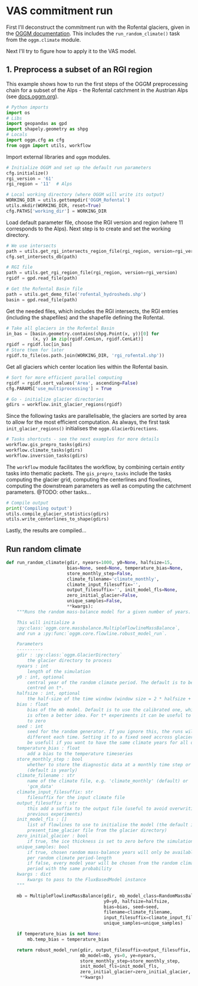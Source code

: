 # VAS commitment run

First I'll deconstruct the commitment run with the Rofental glaciers, given in the [OGGM documentation](http://docs.oggm.org/en/latest/run.html). This includes the `run_random_climate()` task from the `oggm.climate` module.

Next I'll try to figure how to apply it to the VAS model.

## 1. Preprocess a subset of an RGI region

This example shows how to run the first steps of the OGGM preprocessing chain for a subset of the Alps - the Rofental catchment in the Austrian Alps (see [docs.oggm.org](http://docs.oggm.org/en/latest/run_examples/run_rgi_region.html)).

```python
# Python imports
import os
# Libs
import geopandas as gpd
import shapely.geometry as shpg
# Locals
import oggm.cfg as cfg
from oggm import utils, workflow
```

Import external libraries and `oggm` modules.

```python
# Initialize OGGM and set up the default run parameters
cfg.initialize()
rgi_version = '61'
rgi_region = '11'  # Alps

# Local working directory (where OGGM will write its output)
WORKING_DIR = utils.gettempdir('OGGM_Rofental')
utils.mkdir(WORKING_DIR, reset=True)
cfg.PATHS['working_dir'] = WORKING_DIR
```

Load default parameter file, choose the RGI version and region (where 11 corresponds to the Alps). Next step is to create and set the working directory.

```python
# We use intersects
path = utils.get_rgi_intersects_region_file(rgi_region, version=rgi_version)
cfg.set_intersects_db(path)

# RGI file
path = utils.get_rgi_region_file(rgi_region, version=rgi_version)
rgidf = gpd.read_file(path)

# Get the Rofental Basin file
path = utils.get_demo_file('rofental_hydrosheds.shp')
basin = gpd.read_file(path)
```

Get the needed files, which includes the RGI intersects, the RGI entries (including the shapefiles) and the shapefile defining the Rofental.

```python
# Take all glaciers in the Rofental Basin
in_bas = [basin.geometry.contains(shpg.Point(x, y))[0] for
          (x, y) in zip(rgidf.CenLon, rgidf.CenLat)]
rgidf = rgidf.loc[in_bas]
# Store them for later
rgidf.to_file(os.path.join(WORKING_DIR, 'rgi_rofental.shp'))
```

Get all glaciers which center location lies within the Rofental basin.

```python
# Sort for more efficient parallel computing
rgidf = rgidf.sort_values('Area', ascending=False)
cfg.PARAMS['use_multiprocessing'] = True

# Go - initialize glacier directories
gdirs = workflow.init_glacier_regions(rgidf)
```

Since the following tasks are parallelisable, the glaciers are sorted by area to allow for the most efficient computation. As always, the first task  `init_glacier_regions()` initialises the `oggm.GlacierDirections`.

```python
# Tasks shortcuts - see the next examples for more details
workflow.gis_prepro_tasks(gdirs)
workflow.climate_tasks(gdirs)
workflow.inversion_tasks(gdirs)
```

The `workflow` module facilitates the workflow, by combining certain *entity* tasks into thematic packets. The `gis_prepro_tasks` include the tasks computing the glacier grid, computing the centerlines and flowlines, computing the downstream parameters as well as computing the catchment parameters. @TODO: other tasks...

```python
# Compile output
print('Compiling output')
utils.compile_glacier_statistics(gdirs)
utils.write_centerlines_to_shape(gdirs)
```

Lastly, the results are compiled...

## Run random climate

```python
def run_random_climate(gdir, nyears=1000, y0=None, halfsize=15,
                       bias=None, seed=None, temperature_bias=None,
                       store_monthly_step=False,
                       climate_filename='climate_monthly',
                       climate_input_filesuffix='',
                       output_filesuffix='', init_model_fls=None,
                       zero_initial_glacier=False,
                       unique_samples=False,
                       **kwargs):
    """Runs the random mass-balance model for a given number of years.

    This will initialize a
    :py:class:`oggm.core.massbalance.MultipleFlowlineMassBalance`,
    and run a :py:func:`oggm.core.flowline.robust_model_run`.

    Parameters
    ----------
    gdir : :py:class:`oggm.GlacierDirectory`
        the glacier directory to process
    nyears : int
        length of the simulation
    y0 : int, optional
        central year of the random climate period. The default is to be
        centred on t*.
    halfsize : int, optional
        the half-size of the time window (window size = 2 * halfsize + 1)
    bias : float
        bias of the mb model. Default is to use the calibrated one, which
        is often a better idea. For t* experiments it can be useful to set it
        to zero
    seed : int
        seed for the random generator. If you ignore this, the runs will be
        different each time. Setting it to a fixed seed accross glaciers can
        be usefull if you want to have the same climate years for all of them
    temperature_bias : float
        add a bias to the temperature timeseries
    store_monthly_step : bool
        whether to store the diagnostic data at a monthly time step or not
        (default is yearly)
    climate_filename : str
        name of the climate file, e.g. 'climate_monthly' (default) or
        'gcm_data'
    climate_input_filesuffix: str
        filesuffix for the input climate file
    output_filesuffix : str
        this add a suffix to the output file (useful to avoid overwriting
        previous experiments)
    init_model_fls : []
        list of flowlines to use to initialise the model (the default is the
        present_time_glacier file from the glacier directory)
    zero_initial_glacier : bool
        if true, the ice thickness is set to zero before the simulation
    unique_samples: bool
        if true, chosen random mass-balance years will only be available once
        per random climate period-length
        if false, every model year will be chosen from the random climate
        period with the same probability
    kwargs : dict
        kwargs to pass to the FluxBasedModel instance
    """

    mb = MultipleFlowlineMassBalance(gdir, mb_model_class=RandomMassBalance,
                                     y0=y0, halfsize=halfsize,
                                     bias=bias, seed=seed,
                                     filename=climate_filename,
                                     input_filesuffix=climate_input_filesuffix,
                                     unique_samples=unique_samples)

    if temperature_bias is not None:
        mb.temp_bias = temperature_bias

    return robust_model_run(gdir, output_filesuffix=output_filesuffix,
                            mb_model=mb, ys=0, ye=nyears,
                            store_monthly_step=store_monthly_step,
                            init_model_fls=init_model_fls,
                            zero_initial_glacier=zero_initial_glacier,
                            **kwargs)
```